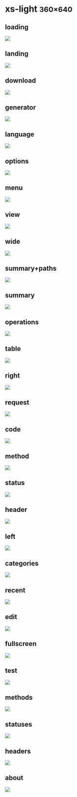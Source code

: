 # xs-light <small>360&times;640</small>

## loading

[![](./images/light_xs_01_loading.png)](./images/light_xs_01_loading.png)

## landing

[![](./images/light_xs_02_landing.png)](./images/light_xs_02_landing.png)

## download

[![](./images/light_xs_03_download.png)](./images/light_xs_03_download.png)

## generator

[![](./images/light_xs_04_generator.png)](./images/light_xs_04_generator.png)

## language

[![](./images/light_xs_05_language.png)](./images/light_xs_05_language.png)

## options

[![](./images/light_xs_06_options.png)](./images/light_xs_06_options.png)

## menu

[![](./images/light_xs_07_menu.png)](./images/light_xs_07_menu.png)

## view

[![](./images/light_xs_08_view.png)](./images/light_xs_08_view.png)

## wide

[![](./images/light_xs_09_wide.png)](./images/light_xs_09_wide.png)

## summary+paths

[![](./images/light_xs_10_summary+paths.png)](./images/light_xs_10_summary+paths.png)

## summary

[![](./images/light_xs_11_summary.png)](./images/light_xs_11_summary.png)

## operations

[![](./images/light_xs_12_operations.png)](./images/light_xs_12_operations.png)

## table

[![](./images/light_xs_13_table.png)](./images/light_xs_13_table.png)

## right

[![](./images/light_xs_14_right.png)](./images/light_xs_14_right.png)

## request

[![](./images/light_xs_15_request.png)](./images/light_xs_15_request.png)

## code

[![](./images/light_xs_16_code.png)](./images/light_xs_16_code.png)

## method

[![](./images/light_xs_17_method.png)](./images/light_xs_17_method.png)

## status

[![](./images/light_xs_18_status.png)](./images/light_xs_18_status.png)

## header

[![](./images/light_xs_19_header.png)](./images/light_xs_19_header.png)

## left

[![](./images/light_xs_20_left.png)](./images/light_xs_20_left.png)

## categories

[![](./images/light_xs_21_categories.png)](./images/light_xs_21_categories.png)

## recent

[![](./images/light_xs_22_recent.png)](./images/light_xs_22_recent.png)

## edit

[![](./images/light_xs_23_edit.png)](./images/light_xs_23_edit.png)

## fullscreen

[![](./images/light_xs_24_fullscreen.png)](./images/light_xs_24_fullscreen.png)

## test

[![](./images/light_xs_25_test.png)](./images/light_xs_25_test.png)

## methods

[![](./images/light_xs_26_methods.png)](./images/light_xs_26_methods.png)

## statuses

[![](./images/light_xs_27_statuses.png)](./images/light_xs_27_statuses.png)

## headers

[![](./images/light_xs_28_headers.png)](./images/light_xs_28_headers.png)

## about

[![](./images/light_xs_29_about.png)](./images/light_xs_29_about.png)

